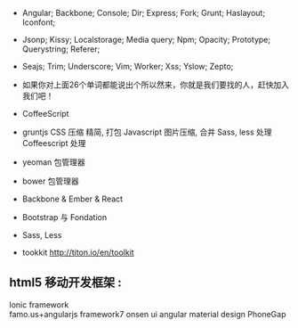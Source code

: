 * Angular;	Backbone;	Console;		Dir;			Express;	Fork;		Grunt;		Haslayout;		Iconfont;
* Jsonp;		Kissy;		Localstorage;	Media query;	Npm;		Opacity;	Prototype;	Querystring;	Referer;
* Seajs;		Trim;		Underscore;		Vim;			Worker;		Xss;		Yslow;		Zepto;

* 如果你对上面26个单词都能说出个所以然来，你就是我们要找的人，赶快加入我们吧！

* CoffeeScript


* gruntjs CSS 压缩 精简, 打包 Javascript 图片压缩, 合并 Sass, less 处理 Coffeescript 处理


* yeoman  包管理器


* bower 包管理器


* Backbone & Ember & React


* Bootstrap 与 Fondation

* Sass, Less

* tookkit    http://titon.io/en/toolkit

## html5 移动开发框架 :

  lonic framework  
  famo.us+angularjs
  framework7
  onsen ui
  angular material design
  PhoneGap  

